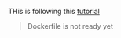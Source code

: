THis is following this [tutorial](https://bugzmanov.github.io/nes_ebook/chapter_4.html) 

> Dockerfile is not ready yet
